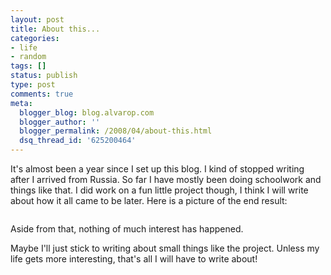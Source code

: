 ```yaml
---
layout: post
title: About this...
categories:
- life
- random
tags: []
status: publish
type: post
comments: true
meta:
  blogger_blog: blog.alvarop.com
  blogger_author: ''
  blogger_permalink: /2008/04/about-this.html
  dsq_thread_id: '625200464'
---
```

It's almost been a year since I set up this blog. I kind of stopped writing after I arrived from Russia.
So far I have mostly been doing schoolwork and things like that.
I did work on a fun little project though, I think I will write about how it all came to be later.
Here is a picture of the end result:

 <a onblur="try {parent.deselectBloggerImageGracefully();} catch(e) {}" href="/images/blgr/HPIM2603.JPG"><img style="margin: 0px auto 10px; display: block; text-align: center; cursor: pointer;" src="http://4.bp.blogspot.com/_k2p8q4xyXYc/SAfWYla8lwI/AAAAAAAAAAc/MXtMauyS9RM/s320/HPIM2603.JPG" alt="" id="BLOGGER_PHOTO_ID_5190352813418125058" border="0" /></a>

 Aside from that, nothing of much interest has happened.

 Maybe I'll just stick to writing about small things like the project. Unless my life gets more interesting, that's all I will have to write about!
